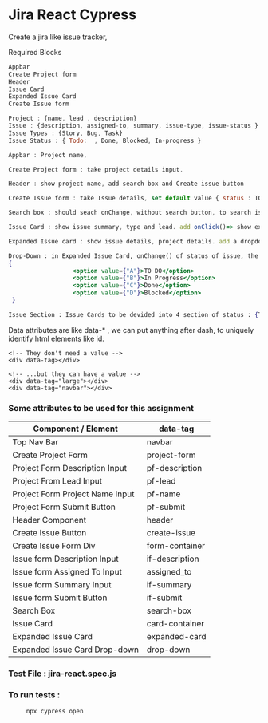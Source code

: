 # Jira React Cypress

Create a jira like issue tracker, 

Required Blocks 

```jsx
Appbar 
Create Project form
Header
Issue Card
Expanded Issue Card
Create Issue form
```

```jsx
Project : {name, lead , description}
Issue : {description, assigned-to, summary, issue-type, issue-status }
Issue Types : {Story, Bug, Task}
Issue Status : { Todo:  , Done, Blocked, In-progress }

Appbar : Project name,

Create Project form : take project details input. 

Header : show project name, add search box and Create issue button 

Create Issue form : take Issue details, set default value { status : TODO } 

Search box : should seach onChange, without search button, to search issues

Issue Card : show issue summary, type and lead. add onClick()=> show expanded card

Expanded Issue card : show issue details, project details. add a dropdown to change the status of issue {must use <select>, <option> for it. }

Drop-Down : in Expanded Issue Card, onChange() of status of issue, the issue card should move to that Issue Section
{ 
                  <option value={"A"}>TO DO</option>
                  <option value={"B"}>In Progress</option>
                  <option value={"C"}>Done</option>
                  <option value={"D"}>Blocked</option>
 } 

Issue Section : Issue Cards to be devided into 4 section of status : {Todo , inProgress, Done, Blocked }

```

Data attributes are like data-\* , we can put anything after dash, to uniquely identify html elements like id.

```
<!-- They don't need a value -->
<div data-tag></div>

<!-- ...but they can have a value -->
<div data-tag="large"></div>
<div data-tag="navbar"></div>

```

### Some attributes to be used for this assignment

| Component / Element      | data-tag            |
| ------------------------ | ------------------- |
| Top Nav Bar              | navbar              |
| Create Project Form             | project-form |  
| Project Form Description Input   | pf-description |
| Project From Lead Input   | pf-lead         |              
| Project Form Project Name Input      | pf-name   |   
| Project Form Submit Button       | pf-submit     |
| Header Component     | header      |  
| Create Issue Button     | create-issue      |                
| Create Issue Form  Div   |  form-container      |                
| Issue form Description Input  | if-description   |              
| Issue form Assigned To Input  | assigned_to         |                
| Issue form Summary Input    |  if-summary          |             
| Issue form Submit  Button   |  if-submit          |               
| Search Box | search-box | 
| Issue Card | card-container | 
| Expanded Issue Card | expanded-card | 
| Expanded Issue Card Drop-down | drop-down| 

### Test File : jira-react.spec.js

### To run tests :

```
     npx cypress open

```